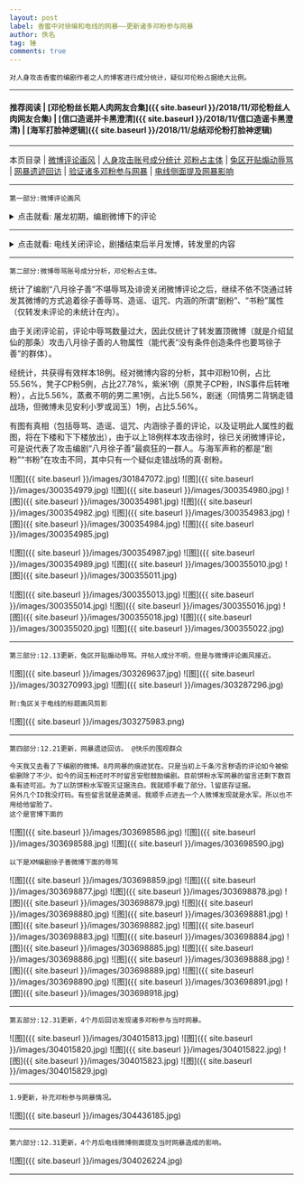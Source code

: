 ```yaml
---
layout: post
label: 香蜜中对徐编和电线的网暴——更新诸多邓粉参与网暴
author: 佚名
tag: 锤
comments: true
---
```


    对人身攻击香蜜的编剧作者之人的博客进行成分统计，疑似邓伦粉占据绝大比例。

---

#### 推荐阅读 | [邓伦粉丝长期人肉网友合集]({{ site.baseurl }}/2018/11/邓伦粉丝人肉网友合集) | [信口造谣并卡黑澄清]({{ site.baseurl }}/2018/11/信口造谣卡黑澄清) | [海军打脸神逻辑]({{ site.baseurl }}/2018/11/总结邓伦粉打脸神逻辑) 

---
本页目录 \| [微博评论画风](#dxjjf) \| [人身攻击账号成分统计 邓粉占主体](#dxjjj) \| [兔区开贴煽动辱骂](#dxjja) \| [网暴遗迹回访](#dxjjb) \| [验证诸多邓粉参与网暴](#dxjje) \| [电线侧面提及网暴影响](#dxjjc)


---

<a class="anchor" name="dxjjf"></a>

    第一部分:微博评论画风
    
<details><summary>点击就看: 屠龙初期，编剧微博下的评论</summary><img src="{{ site.baseurl }}/images/301793316.jpg"></details>

---

<details><summary>点击就看: 电线关闭评论，剧播结束后半月发博，转发里的内容</summary><img src="{{ site.baseurl }}/images/301793313.jpg"><img src="{{ site.baseurl }}/images/301716568.jpg"><img src="{{ site.baseurl }}/images/301787078.jpg"></details>

---

<a class="anchor" name="dxjjj"></a>

    第二部分:微博辱骂账号成分分析，邓伦粉占主体。

统计了编剧“八月徐子善”不堪辱骂及诽谤关闭微博评论之后，继续不依不饶通过转发其微博的方式追着徐子善辱骂、造谣、诅咒、内涵的所谓“剧粉”、“书粉”属性（仅转发未评论的未统计在内）。

由于关闭评论前，评论中辱骂数量过大，因此仅统计了转发置顶微博（就是介绍鼠仙的那条）攻击八月徐子善的人物属性（能代表“没有条件创造条件也要骂徐子善”的群体）。

经统计，共获得有效样本18例。经对微博内容的分析，其中邓粉10例，占比55.56%，凳子CP粉5例，占比27.78%，紫米1例（原凳子CP粉，INS事件后转唯粉），占比5.56%，蒸煮不明的男二黑1例，占比5.56%，剧迷（同情男二背锅走错战场，但微博未见安利小罗或润玉）1例，占比5.56%。

有图有真相（包括辱骂、造谣、诅咒、内涵徐子善的评论，以及证明此人属性的截图，将在下楼和下下楼放出），由于以上18例样本攻击徐时，徐已关闭微博评论，可是说代表了攻击编剧“八月徐子善”最疯狂的一群人。与海军声称的都是“剧粉”“书粉”在攻击不同，其中只有一个疑似走错战场的真·剧粉。

![图]({{ site.baseurl }}/images/301847072.jpg)
![图]({{ site.baseurl }}/images/300354979.jpg)
![图]({{ site.baseurl }}/images/300354980.jpg)
![图]({{ site.baseurl }}/images/300354981.jpg)
![图]({{ site.baseurl }}/images/300354982.jpg)
![图]({{ site.baseurl }}/images/300354983.jpg)
![图]({{ site.baseurl }}/images/300354984.jpg)
![图]({{ site.baseurl }}/images/300354985.jpg)

![图]({{ site.baseurl }}/images/300354987.jpg)
![图]({{ site.baseurl }}/images/300354989.jpg)
![图]({{ site.baseurl }}/images/300355010.jpg)
![图]({{ site.baseurl }}/images/300355011.jpg)

![图]({{ site.baseurl }}/images/300355013.jpg)
![图]({{ site.baseurl }}/images/300355014.jpg)
![图]({{ site.baseurl }}/images/300355016.jpg)
![图]({{ site.baseurl }}/images/300355018.jpg)
![图]({{ site.baseurl }}/images/300355020.jpg)
![图]({{ site.baseurl }}/images/300355022.jpg)

---

<a class="anchor" name="dxjja"></a>

    第三部分:12.13更新，兔区开贴煽动辱骂。开帖人成分不明，但是与微博评论画风接近。
    
![图]({{ site.baseurl }}/images/303269637.jpg)
![图]({{ site.baseurl }}/images/303270993.jpg)
![图]({{ site.baseurl }}/images/303287296.jpg)

    附:兔区关于电线的标题画风剪影

![图]({{ site.baseurl }}/images/303275983.png)


----

<a class="anchor" name="dxjjb"></a>

    第四部分:12.21更新，网暴遗迹回访。 @快乐的围观群众
    
    今天我又去看了下编剧的微博。8月网暴的痕迹犹在。只是当初上千条污言秽语的评论如今被偷偷删除了不少。如今的润玉粉还时不时留言安慰鼓励编剧。目前饼粉水军网暴的留言还剩下数百条有迹可巡。为了以防饼粉水军毁灭证据洗白。我就顺手截了部分。l留底存证据。
    另外几个ID我没打码。有些留言就是造黄谣。我顺手点进去一个人微博发现就是水军。所以也不用给他留脸了。
    这个是官博下面的
    
![图]({{ site.baseurl }}/images/303698586.jpg)
![图]({{ site.baseurl }}/images/303698588.jpg)
![图]({{ site.baseurl }}/images/303698590.jpg)

    以下是XM编剧徐子善微博下面的辱骂
    
![图]({{ site.baseurl }}/images/303698859.jpg)
![图]({{ site.baseurl }}/images/303698877.jpg)
![图]({{ site.baseurl }}/images/303698878.jpg)
![图]({{ site.baseurl }}/images/303698879.jpg)
![图]({{ site.baseurl }}/images/303698880.jpg)
![图]({{ site.baseurl }}/images/303698881.jpg)
![图]({{ site.baseurl }}/images/303698882.jpg)
![图]({{ site.baseurl }}/images/303698883.jpg)
![图]({{ site.baseurl }}/images/303698884.jpg)
![图]({{ site.baseurl }}/images/303698885.jpg)
![图]({{ site.baseurl }}/images/303698886.jpg)
![图]({{ site.baseurl }}/images/303698888.jpg)
![图]({{ site.baseurl }}/images/303698889.jpg)
![图]({{ site.baseurl }}/images/303698890.jpg)
![图]({{ site.baseurl }}/images/303698891.jpg)
![图]({{ site.baseurl }}/images/303698918.jpg)

---

<a class="anchor" name="dxjje"></a>

    第五部分:12.31更新，4个月后回访发现诸多邓粉参与当时网暴。

![图]({{ site.baseurl }}/images/304015813.jpg)
![图]({{ site.baseurl }}/images/304015820.jpg)
![图]({{ site.baseurl }}/images/304015822.jpg)
![图]({{ site.baseurl }}/images/304015823.jpg)
![图]({{ site.baseurl }}/images/304015829.jpg)

----

    1.9更新，补充邓粉参与网暴情况。

![图]({{ site.baseurl }}/images/304436185.jpg)

---

<a class="anchor" name="dxjjc"></a>

    第六部分:12.31更新，4个月后电线微博侧面提及当时网暴造成的影响。

![图]({{ site.baseurl }}/images/304026224.jpg)

---